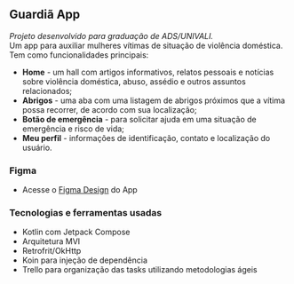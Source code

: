 ## Guardiã App
_Projeto desenvolvido para graduação de ADS/UNIVALI._<br>
Um app para auxiliar mulheres vítimas de situação de violência doméstica. <br>
Tem como funcionalidades principais:
- **Home** -  um hall com artigos informativos, relatos pessoais e notícias sobre violência doméstica, abuso, assédio e outros assuntos relacionados;
- **Abrigos** - uma aba com uma listagem de abrigos próximos que a vítima possa recorrer, de acordo com sua localização;
- **Botão de emergência** - para solicitar ajuda em uma situação de emergência e risco de vida;
- **Meu perfil** - informações de identificação, contato e localização do usuário.
### Figma
- Acesse o [Figma Design](https://www.figma.com/design/O8yoOtgsnMyKRRSFxCnrS3/App-Guardi%C3%A3?node-id=0-1&t=X03ZkEo7pfHircG9-1) do App
### Tecnologias e ferramentas usadas
- Kotlin com Jetpack Compose
- Arquitetura MVI
- Retrofrit/OkHttp
- Koin para injeção de dependência
- Trello para organização das tasks utilizando metodologias ágeis
